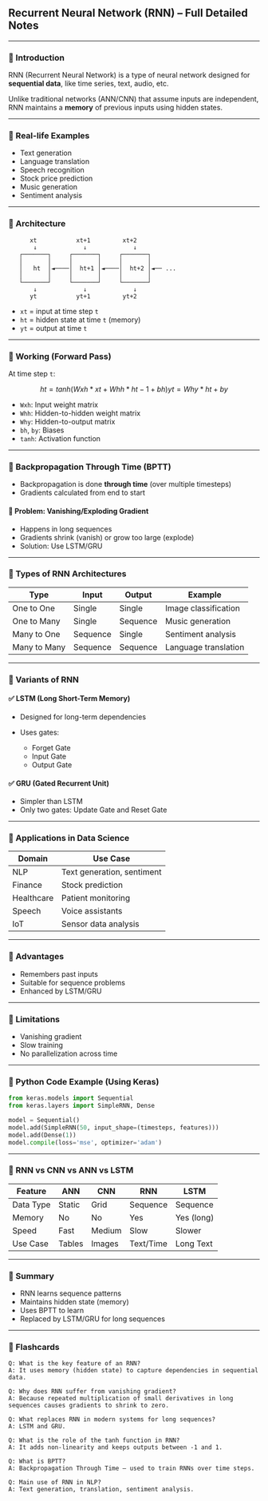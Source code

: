 ## Recurrent Neural Network (RNN) – Full Detailed Notes

---

### 🔹 Introduction

RNN (Recurrent Neural Network) is a type of neural network designed for **sequential data**, like time series, text, audio, etc.

Unlike traditional networks (ANN/CNN) that assume inputs are independent, RNN maintains a **memory** of previous inputs using hidden states.

---

### 🔹 Real-life Examples

* Text generation
* Language translation
* Speech recognition
* Stock price prediction
* Music generation
* Sentiment analysis

---

### 🔹 Architecture

```
      xt           xt+1         xt+2
       ↓             ↓             ↓
   ┌───────┐     ┌───────┐     ┌───────┐
   │       │     │       │     │       │
   │   ht  │◄────│  ht+1 │◄────│  ht+2 │◄── ...
   │       │     │       │     │       │
   └───────┘     └───────┘     └───────┘
       ↓             ↓             ↓
      yt           yt+1         yt+2
```

* `xt` = input at time step `t`
* `ht` = hidden state at time `t` (memory)
* `yt` = output at time `t`

---

### 🔹 Working (Forward Pass)

At time step `t`:

```math
ht = tanh(Wxh * xt + Whh * ht-1 + bh)
yt = Why * ht + by
```

* `Wxh`: Input weight matrix
* `Whh`: Hidden-to-hidden weight matrix
* `Why`: Hidden-to-output matrix
* `bh`, `by`: Biases
* `tanh`: Activation function

---

### 🔹 Backpropagation Through Time (BPTT)

* Backpropagation is done **through time** (over multiple timesteps)
* Gradients calculated from end to start

#### 🔻 Problem: Vanishing/Exploding Gradient

* Happens in long sequences
* Gradients shrink (vanish) or grow too large (explode)
* Solution: Use LSTM/GRU

---

### 🔹 Types of RNN Architectures

| Type         | Input    | Output   | Example              |
| ------------ | -------- | -------- | -------------------- |
| One to One   | Single   | Single   | Image classification |
| One to Many  | Single   | Sequence | Music generation     |
| Many to One  | Sequence | Single   | Sentiment analysis   |
| Many to Many | Sequence | Sequence | Language translation |

---

### 🔹 Variants of RNN

#### ✅ LSTM (Long Short-Term Memory)

* Designed for long-term dependencies
* Uses gates:

  * Forget Gate
  * Input Gate
  * Output Gate

#### ✅ GRU (Gated Recurrent Unit)

* Simpler than LSTM
* Only two gates: Update Gate and Reset Gate

---

### 🔹 Applications in Data Science

| Domain     | Use Case                   |
| ---------- | -------------------------- |
| NLP        | Text generation, sentiment |
| Finance    | Stock prediction           |
| Healthcare | Patient monitoring         |
| Speech     | Voice assistants           |
| IoT        | Sensor data analysis       |

---

### 🔹 Advantages

* Remembers past inputs
* Suitable for sequence problems
* Enhanced by LSTM/GRU

---

### 🔹 Limitations

* Vanishing gradient
* Slow training
* No parallelization across time

---

### 🔹 Python Code Example (Using Keras)

```python
from keras.models import Sequential
from keras.layers import SimpleRNN, Dense

model = Sequential()
model.add(SimpleRNN(50, input_shape=(timesteps, features)))
model.add(Dense(1))
model.compile(loss='mse', optimizer='adam')
```

---

### 🔹 RNN vs CNN vs ANN vs LSTM

| Feature   | ANN    | CNN    | RNN       | LSTM       |
| --------- | ------ | ------ | --------- | ---------- |
| Data Type | Static | Grid   | Sequence  | Sequence   |
| Memory    | No     | No     | Yes       | Yes (long) |
| Speed     | Fast   | Medium | Slow      | Slower     |
| Use Case  | Tables | Images | Text/Time | Long Text  |

---

### 📌 Summary

* RNN learns sequence patterns
* Maintains hidden state (memory)
* Uses BPTT to learn
* Replaced by LSTM/GRU for long sequences

---

### 📖 Flashcards

```
Q: What is the key feature of an RNN?
A: It uses memory (hidden state) to capture dependencies in sequential data.

Q: Why does RNN suffer from vanishing gradient?
A: Because repeated multiplication of small derivatives in long sequences causes gradients to shrink to zero.

Q: What replaces RNN in modern systems for long sequences?
A: LSTM and GRU.

Q: What is the role of the tanh function in RNN?
A: It adds non-linearity and keeps outputs between -1 and 1.

Q: What is BPTT?
A: Backpropagation Through Time – used to train RNNs over time steps.

Q: Main use of RNN in NLP?
A: Text generation, translation, sentiment analysis.
```
